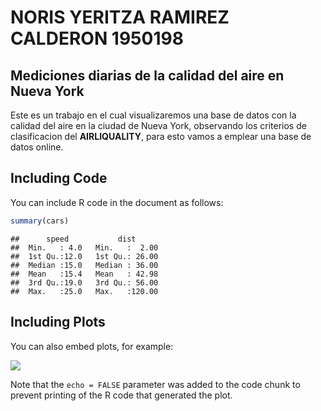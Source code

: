 NORIS YERITZA RAMIREZ CALDERON 1950198
================

## Mediciones diarias de la calidad del aire en Nueva York

Este es un trabajo en el cual visualizaremos una base de datos con la
calidad del aire en la ciudad de Nueva York, observando los criterios de
clasificacion del **AIRLIQUALITY**, para esto vamos a emplear una base
de datos online.

## Including Code

You can include R code in the document as follows:

``` r
summary(cars)
```

    ##      speed           dist       
    ##  Min.   : 4.0   Min.   :  2.00  
    ##  1st Qu.:12.0   1st Qu.: 26.00  
    ##  Median :15.0   Median : 36.00  
    ##  Mean   :15.4   Mean   : 42.98  
    ##  3rd Qu.:19.0   3rd Qu.: 56.00  
    ##  Max.   :25.0   Max.   :120.00

## Including Plots

You can also embed plots, for example:

![](PARCIAL-DISEÑO-2_files/figure-gfm/pressure-1.png)<!-- -->

Note that the `echo = FALSE` parameter was added to the code chunk to
prevent printing of the R code that generated the plot.
